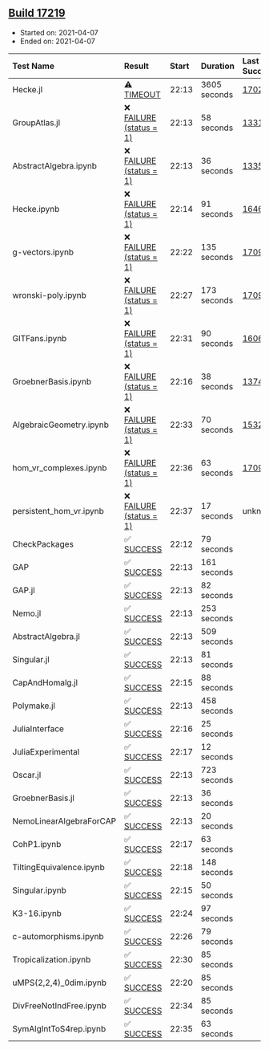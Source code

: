 ## [Build 17219](https://oscarci.mathematik.uni-kl.de/job/oscar/17219/)

* Started on: 2021-04-07
* Ended on: 2021-04-07

| Test Name    | Result | Start | Duration | Last Success | First Failure |
|:-------------|:-------|:------|:---------|:-------------|:--------------|
| Hecke.jl | ⚠ [TIMEOUT](https://oscarci.mathematik.uni-kl.de/job/oscar/17219/artifact/logs/build-17219/Hecke.jl.log) | 22:13 | 3605 seconds | [17022](https://oscarci.mathematik.uni-kl.de/job/oscar/17022/) | [17023](https://oscarci.mathematik.uni-kl.de/job/oscar/17023/) |
| GroupAtlas.jl | ❌ [FAILURE (status = 1)](https://oscarci.mathematik.uni-kl.de/job/oscar/17219/artifact/logs/build-17219/GroupAtlas.jl.log) | 22:13 | 58 seconds | [13311](https://oscarci.mathematik.uni-kl.de/job/oscar/13311/) | [13312](https://oscarci.mathematik.uni-kl.de/job/oscar/13312/) |
| AbstractAlgebra.ipynb | ❌ [FAILURE (status = 1)](https://oscarci.mathematik.uni-kl.de/job/oscar/17219/artifact/logs/build-17219/AbstractAlgebra.ipynb.log) | 22:13 | 36 seconds | [13355](https://oscarci.mathematik.uni-kl.de/job/oscar/13355/) | [13356](https://oscarci.mathematik.uni-kl.de/job/oscar/13356/) |
| Hecke.ipynb | ❌ [FAILURE (status = 1)](https://oscarci.mathematik.uni-kl.de/job/oscar/17219/artifact/logs/build-17219/Hecke.ipynb.log) | 22:14 | 91 seconds | [16463](https://oscarci.mathematik.uni-kl.de/job/oscar/16463/) | [16464](https://oscarci.mathematik.uni-kl.de/job/oscar/16464/) |
| g-vectors.ipynb | ❌ [FAILURE (status = 1)](https://oscarci.mathematik.uni-kl.de/job/oscar/17219/artifact/logs/build-17219/g-vectors.ipynb.log) | 22:22 | 135 seconds | [17099](https://oscarci.mathematik.uni-kl.de/job/oscar/17099/) | [17100](https://oscarci.mathematik.uni-kl.de/job/oscar/17100/) |
| wronski-poly.ipynb | ❌ [FAILURE (status = 1)](https://oscarci.mathematik.uni-kl.de/job/oscar/17219/artifact/logs/build-17219/wronski-poly.ipynb.log) | 22:27 | 173 seconds | [17098](https://oscarci.mathematik.uni-kl.de/job/oscar/17098/) | [17099](https://oscarci.mathematik.uni-kl.de/job/oscar/17099/) |
| GITFans.ipynb | ❌ [FAILURE (status = 1)](https://oscarci.mathematik.uni-kl.de/job/oscar/17219/artifact/logs/build-17219/GITFans.ipynb.log) | 22:31 | 90 seconds | [16068](https://oscarci.mathematik.uni-kl.de/job/oscar/16068/) | [16069](https://oscarci.mathematik.uni-kl.de/job/oscar/16069/) |
| GroebnerBasis.ipynb | ❌ [FAILURE (status = 1)](https://oscarci.mathematik.uni-kl.de/job/oscar/17219/artifact/logs/build-17219/GroebnerBasis.ipynb.log) | 22:16 | 38 seconds | [13748](https://oscarci.mathematik.uni-kl.de/job/oscar/13748/) | [13749](https://oscarci.mathematik.uni-kl.de/job/oscar/13749/) |
| AlgebraicGeometry.ipynb | ❌ [FAILURE (status = 1)](https://oscarci.mathematik.uni-kl.de/job/oscar/17219/artifact/logs/build-17219/AlgebraicGeometry.ipynb.log) | 22:33 | 70 seconds | [15322](https://oscarci.mathematik.uni-kl.de/job/oscar/15322/) | [15323](https://oscarci.mathematik.uni-kl.de/job/oscar/15323/) |
| hom_vr_complexes.ipynb | ❌ [FAILURE (status = 1)](https://oscarci.mathematik.uni-kl.de/job/oscar/17219/artifact/logs/build-17219/hom_vr_complexes.ipynb.log) | 22:36 | 63 seconds | [17099](https://oscarci.mathematik.uni-kl.de/job/oscar/17099/) | [17100](https://oscarci.mathematik.uni-kl.de/job/oscar/17100/) |
| persistent_hom_vr.ipynb | ❌ [FAILURE (status = 1)](https://oscarci.mathematik.uni-kl.de/job/oscar/17219/artifact/logs/build-17219/persistent_hom_vr.ipynb.log) | 22:37 | 17 seconds | unknown | unknown |
| CheckPackages | ✅ [SUCCESS](https://oscarci.mathematik.uni-kl.de/job/oscar/17219/artifact/logs/build-17219/CheckPackages.log) | 22:12 | 79 seconds |  |  |
| GAP | ✅ [SUCCESS](https://oscarci.mathematik.uni-kl.de/job/oscar/17219/artifact/logs/build-17219/GAP.log) | 22:13 | 161 seconds |  |  |
| GAP.jl | ✅ [SUCCESS](https://oscarci.mathematik.uni-kl.de/job/oscar/17219/artifact/logs/build-17219/GAP.jl.log) | 22:13 | 82 seconds |  |  |
| Nemo.jl | ✅ [SUCCESS](https://oscarci.mathematik.uni-kl.de/job/oscar/17219/artifact/logs/build-17219/Nemo.jl.log) | 22:13 | 253 seconds |  |  |
| AbstractAlgebra.jl | ✅ [SUCCESS](https://oscarci.mathematik.uni-kl.de/job/oscar/17219/artifact/logs/build-17219/AbstractAlgebra.jl.log) | 22:13 | 509 seconds |  |  |
| Singular.jl | ✅ [SUCCESS](https://oscarci.mathematik.uni-kl.de/job/oscar/17219/artifact/logs/build-17219/Singular.jl.log) | 22:13 | 81 seconds |  |  |
| CapAndHomalg.jl | ✅ [SUCCESS](https://oscarci.mathematik.uni-kl.de/job/oscar/17219/artifact/logs/build-17219/CapAndHomalg.jl.log) | 22:15 | 88 seconds |  |  |
| Polymake.jl | ✅ [SUCCESS](https://oscarci.mathematik.uni-kl.de/job/oscar/17219/artifact/logs/build-17219/Polymake.jl.log) | 22:13 | 458 seconds |  |  |
| JuliaInterface | ✅ [SUCCESS](https://oscarci.mathematik.uni-kl.de/job/oscar/17219/artifact/logs/build-17219/JuliaInterface.log) | 22:16 | 25 seconds |  |  |
| JuliaExperimental | ✅ [SUCCESS](https://oscarci.mathematik.uni-kl.de/job/oscar/17219/artifact/logs/build-17219/JuliaExperimental.log) | 22:17 | 12 seconds |  |  |
| Oscar.jl | ✅ [SUCCESS](https://oscarci.mathematik.uni-kl.de/job/oscar/17219/artifact/logs/build-17219/Oscar.jl.log) | 22:13 | 723 seconds |  |  |
| GroebnerBasis.jl | ✅ [SUCCESS](https://oscarci.mathematik.uni-kl.de/job/oscar/17219/artifact/logs/build-17219/GroebnerBasis.jl.log) | 22:13 | 36 seconds |  |  |
| NemoLinearAlgebraForCAP | ✅ [SUCCESS](https://oscarci.mathematik.uni-kl.de/job/oscar/17219/artifact/logs/build-17219/NemoLinearAlgebraForCAP.log) | 22:13 | 20 seconds |  |  |
| CohP1.ipynb | ✅ [SUCCESS](https://oscarci.mathematik.uni-kl.de/job/oscar/17219/artifact/logs/build-17219/CohP1.ipynb.log) | 22:17 | 63 seconds |  |  |
| TiltingEquivalence.ipynb | ✅ [SUCCESS](https://oscarci.mathematik.uni-kl.de/job/oscar/17219/artifact/logs/build-17219/TiltingEquivalence.ipynb.log) | 22:18 | 148 seconds |  |  |
| Singular.ipynb | ✅ [SUCCESS](https://oscarci.mathematik.uni-kl.de/job/oscar/17219/artifact/logs/build-17219/Singular.ipynb.log) | 22:15 | 50 seconds |  |  |
| K3-16.ipynb | ✅ [SUCCESS](https://oscarci.mathematik.uni-kl.de/job/oscar/17219/artifact/logs/build-17219/K3-16.ipynb.log) | 22:24 | 97 seconds |  |  |
| c-automorphisms.ipynb | ✅ [SUCCESS](https://oscarci.mathematik.uni-kl.de/job/oscar/17219/artifact/logs/build-17219/c-automorphisms.ipynb.log) | 22:26 | 79 seconds |  |  |
| Tropicalization.ipynb | ✅ [SUCCESS](https://oscarci.mathematik.uni-kl.de/job/oscar/17219/artifact/logs/build-17219/Tropicalization.ipynb.log) | 22:30 | 85 seconds |  |  |
| uMPS(2,2,4)_0dim.ipynb | ✅ [SUCCESS](https://oscarci.mathematik.uni-kl.de/job/oscar/17219/artifact/logs/build-17219/uMPS-2-2-4-_0dim.ipynb.log) | 22:20 | 85 seconds |  |  |
| DivFreeNotIndFree.ipynb | ✅ [SUCCESS](https://oscarci.mathematik.uni-kl.de/job/oscar/17219/artifact/logs/build-17219/DivFreeNotIndFree.ipynb.log) | 22:34 | 85 seconds |  |  |
| SymAlgIntToS4rep.ipynb | ✅ [SUCCESS](https://oscarci.mathematik.uni-kl.de/job/oscar/17219/artifact/logs/build-17219/SymAlgIntToS4rep.ipynb.log) | 22:35 | 63 seconds |  |  |
